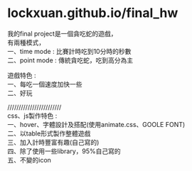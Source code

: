 # lockxuan.github.io/final_hw
  
  
  我的final project是一個貪吃蛇的遊戲，  
  有兩種模式，  
  一、time mode : 比賽計時吃到10分時的秒數  
  二、point mode : 傳統貪吃蛇，吃到高分為主  
    
  遊戲特色 :   
  一、每吃一個速度加快一些  
  二、好玩  
    
      
  ////////////////////////  
  css、js製作特色 :  
  一、hover、字體設計及搭配(使用animate.css、GOOLE FONT)   
  二、以table形式製作整體遊戲  
  三、加入計時豐富有趣(自己寫的)  
  四、除了使用一些library，95%自己寫的  
  五、不變的icon

